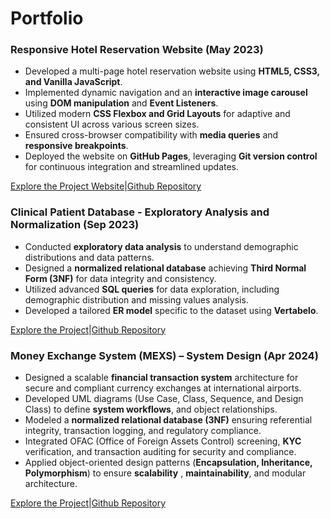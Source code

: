 # Portfolio

### Responsive Hotel Reservation Website  (May 2023)
- Developed a multi-page hotel reservation website using **HTML5, CSS3, and Vanilla JavaScript**.  
- Implemented dynamic navigation and an **interactive image carousel** using **DOM manipulation** and **Event Listeners**.  
- Utilized modern **CSS Flexbox and Grid Layouts** for adaptive and consistent UI across various screen sizes.  
- Ensured cross-browser compatibility with **media queries** and **responsive breakpoints**.  
- Deployed the website on **GitHub Pages**, leveraging **Git version control** for continuous integration and streamlined updates.  

[Explore the Project Website](https://rishabh06704.github.io/Hotel-Reservation-Website-Design/)|[Github Repository](https://github.com/rishabh06704/Hotel-Reservation-Website-Design)




### Clinical Patient Database - Exploratory Analysis and Normalization (Sep 2023)
- Conducted **exploratory data analysis** to understand demographic distributions and data patterns.  
- Designed a **normalized relational database** achieving **Third Normal Form (3NF)** for data integrity and consistency.  
- Utilized advanced **SQL queries** for data exploration, including demographic distribution and missing values analysis.  
- Developed a tailored **ER model** specific to the dataset using **Vertabelo**.  

[Explore the Project](https://rishabh06704.github.io/clinical-patient-database-project/)|[Github Repository](https://github.com/rishabh06704/clinical-patient-database-project)



### Money Exchange System (MEXS) – System Design  (Apr 2024)
- Designed a scalable **financial transaction system** architecture for secure and compliant currency exchanges at international airports.  
- Developed UML diagrams (Use Case, Class, Sequence, and Design Class) to define **system workflows**, and object relationships.
- Modeled a **normalized relational database (3NF)** ensuring referential integrity, transaction logging, and regulatory compliance.
- Integrated OFAC (Office of Foreign Assets Control) screening, **KYC** verification, and transaction auditing for security and compliance.
- Applied object-oriented design patterns (**Encapsulation, Inheritance, Polymorphism**) to ensure **scalability** , **maintainability**, and modular architecture.  

[Explore the Project](https://rishabh06704.github.io/Money-Exchange-System-Design/)|[Github Repository](https://github.com/rishabh06704/Money-Exchange-System-Design)


